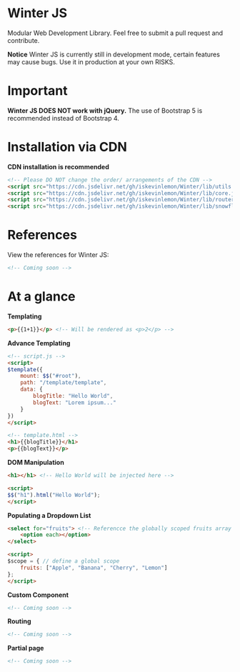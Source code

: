 # Winter JS
Modular Web Development Library. Feel free to submit a pull request and contribute.
<br/>

<b>Notice</b>
Winter JS is currently still in development mode, 
certain features may cause bugs. Use it in production at your own RISKS. <br>

# Important
**Winter JS DOES NOT work with jQuery.** The use of Bootstrap 5 is recommended instead of Bootstrap 4.

# Installation via CDN
**CDN installation is recommended**
```html
<!-- Please DO NOT change the order/ arrangements of the CDN -->
<script src="https://cdn.jsdelivr.net/gh/iskevinlemon/Winter/lib/utils.js"></script>
<script src="https://cdn.jsdelivr.net/gh/iskevinlemon/Winter/lib/core.js"></script>
<script src="https://cdn.jsdelivr.net/gh/iskevinlemon/Winter/lib/router.js"></script>
<script src="https://cdn.jsdelivr.net/gh/iskevinlemon/Winter/lib/snowflake.js"></script>
```

# References
View the references for Winter JS: <br/>
```html
<!-- Coming soon -->
```

# At a glance

**Templating** <br>
```html
<p>{{1+1}}</p> <!-- Will be rendered as <p>2</p> -->
```
**Advance Templating** <br>
```html
<!-- script.js -->
<script>
$template({
    mount: $$("#root"),
    path: "/template/template",
    data: {
        blogTitle: "Hello World",
        blogText: "Lorem ipsum..."
    }
})
</script>
```

```html
<!-- template.html -->
<h1>{{blogTitle}}</h1>
<p>{{blogText}}</p>
```

**DOM Manipulation** <br>
```html
<h1></h1> <!-- Hello World will be injected here -->

<script>
$$("h1").html("Hello World");
</script>
```

**Populating a Dropdown List** <br>
```html
<select for="fruits"> <!-- Referencce the globally scoped fruits array -->
    <option each></option>
</select> 

<script>
$scope = { // define a global scope
    fruits: ["Apple", "Banana", "Cherry", "Lemon"]
};
</script>
```

**Custom Component** <br>
```html
<!-- Coming soon -->
```

**Routing** <br>
```html
<!-- Coming soon -->
```

**Partial page** <br>
```html
<!-- Coming soon -->
```
